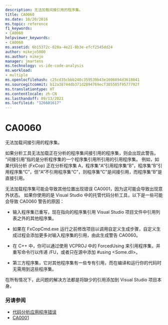 ```yaml
---
description: 无法加载间接引用的程序集。
title: CA0060
ms.date: 10/20/2016
ms.topic: reference
f1_keywords:
- CA0060
helpviewer_keywords:
- CA0060
ms.assetid: 6b15372c-028a-4e21-8b3e-efcf2545dd24
author: mikejo5000
ms.author: mikejo
manager: jmartens
ms.technology: vs-ide-code-analysis
ms.workload:
- multiple
ms.openlocfilehash: c25cd35cbbb240c359539b43e1606894d3618041
ms.sourcegitcommit: b12a38744db371d2894769ecf305585f9577792f
ms.translationtype: HT
ms.contentlocale: zh-CN
ms.lasthandoff: 09/13/2021
ms.locfileid: "126601617"
---
```

# <a name="ca0060"></a>CA0060

无法加载间接引用的程序集。

如果分析工具无法加载正在分析的程序集间接引用的程序集，则会出现此警告。 “间接引用”指的是分析程序集的一个程序集引用所引用的引用程序集。 例如，如果代码分析 (FxCop) 正在分析程序集 A，程序集“A”引用程序集“B”，程序集“B”引用程序集“C”，但“A”不引用程序集“C”，则程序集“C”是间接引用，而程序集“B”是直接引用。

无法加载程序集可能会导致其他位置出现错误 CA0001，因为这可能会导致出现意外状态。 如果你使用的是 Visual Studio 中的托管代码分析工具，以下是一些可能会导致 CA0060 警告的原因：

- 输入程序集已重写，现在指向的程序集引用 Visual Studio 项目文件中引用列表之外的其他程序集。

- 如果在 FxCopCmd.exe 运行之前修改项目以调用自定义生成步骤，自定义生成过程会添加更多对输入程序集的引用，由此生成警告 CA0060。

- 在 C++ 中，你可以通过使用 VCPROJ 中的 ForcedUsing 来引用程序集，并重写命令行以传递 /FU，或者只在源中添加 #using \<Some.dll>。

- 第三方程序集，它对其他程序集有一些专有引用，而在编译和运行你的代码时无需用到这些程序集。

在所有情况下，此问题的解决方法都是将缺少的引用添加到 Visual Studio 项目本身。

### <a name="see-also"></a>另请参阅

- [代码分析应用程序错误](../code-quality/code-analysis-application-errors.md)
- [CA0001](ca0001.md)
